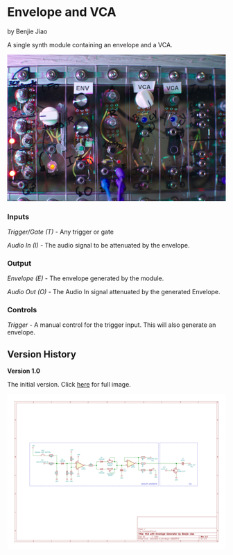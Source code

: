 # Envelope and VCA
by Benjie Jiao

A single synth module containing an envelope and a VCA.

<img src="./EnvelopeVCA.jpg">

### Inputs

*Trigger/Gate (T)* - Any trigger or gate

*Audio In (I)* - The audio signal to be attenuated by the envelope.

### Output

*Envelope (E)* - The envelope generated by the module.

*Audio Out (O)* - The Audio In signal attenuated by the generated Envelope.


### Controls

*Trigger* - A manual control for the trigger input. This will also generate an envelope.


## Version History

**Version 1.0**

The initial version. Click [here](https://raw.githubusercontent.com/benjiao/EnvelopeVCA/master/EnvelopeVCA%201.0.svg) for full image.

<img src="./EnvelopeVCA 1.0.svg">
